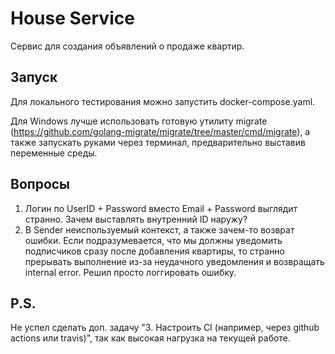 # House Service

Сервис для создания объявлений о продаже квартир.

## Запуск

Для локального тестирования можно запустить docker-compose.yaml.

Для Windows лучше использовать готовую утилиту migrate (https://github.com/golang-migrate/migrate/tree/master/cmd/migrate), а также запускать руками через терминал, предварительно выставив переменные среды.

## Вопросы

1. Логин по UserID + Password вместо Email + Password выглядит странно. Зачем выставлять внутренний ID наружу?
2. В Sender неиспользуемый контекст, а также зачем-то возврат ошибки. Если подразумевается, что мы должны уведомить подписчиков сразу после добавления квартиры, то странно прерывать выполнение из-за неудачного уведомления и возвращать internal error. Решил просто логгировать ошибку.

## P.S.
Не успел сделать доп. задачу "3. Настроить CI (например, через github actions или travis)", так как высокая нагрузка на текущей работе.
